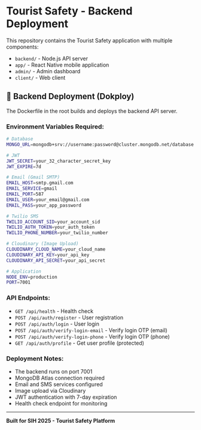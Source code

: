 # Tourist Safety - Backend Deployment

This repository contains the Tourist Safety application with multiple components:
- `backend/` - Node.js API server
- `app/` - React Native mobile application
- `admin/` - Admin dashboard
- `client/` - Web client

## 🚀 Backend Deployment (Dokploy)

The Dockerfile in the root builds and deploys the backend API server.

### Environment Variables Required:

```bash
# Database
MONGO_URL=mongodb+srv://username:password@cluster.mongodb.net/database

# JWT
JWT_SECRET=your_32_character_secret_key
JWT_EXPIRE=7d

# Email (Gmail SMTP)
EMAIL_HOST=smtp.gmail.com
EMAIL_SERVICE=gmail
EMAIL_PORT=587
EMAIL_USER=your_email@gmail.com
EMAIL_PASS=your_app_password

# Twilio SMS
TWILIO_ACCOUNT_SID=your_account_sid
TWILIO_AUTH_TOKEN=your_auth_token
TWILIO_PHONE_NUMBER=your_twilio_number

# Cloudinary (Image Upload)
CLOUDINARY_CLOUD_NAME=your_cloud_name
CLOUDINARY_API_KEY=your_api_key
CLOUDINARY_API_SECRET=your_api_secret

# Application
NODE_ENV=production
PORT=7001
```

### API Endpoints:

- `GET /api/health` - Health check
- `POST /api/auth/register` - User registration
- `POST /api/auth/login` - User login
- `POST /api/auth/verify-login-email` - Verify login OTP (email)
- `POST /api/auth/verify-login-phone` - Verify login OTP (phone)
- `GET /api/auth/profile` - Get user profile (protected)

### Deployment Notes:

- The backend runs on port 7001
- MongoDB Atlas connection required
- Email and SMS services configured
- Image upload via Cloudinary
- JWT authentication with 7-day expiration
- Health check endpoint for monitoring

---

**Built for SIH 2025 - Tourist Safety Platform**